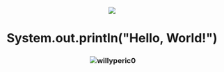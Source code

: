 
<p align="center">
  <img src="https://github.com/Willyperic0/Willyperic0/assets/62906523/028643b7-592e-4f47-b767-f40bea4ca929">
</p>
<h1 align="center">System.out.println("Hello, World!")</h1>
<h3 align="center"><p>&nbsp;<img align="center" src="https://github-readme-stats.vercel.app/api?username=willyperic0&show_icons=true&theme=tokyonight&locale=en" alt="willyperic0" /></p></h3>



